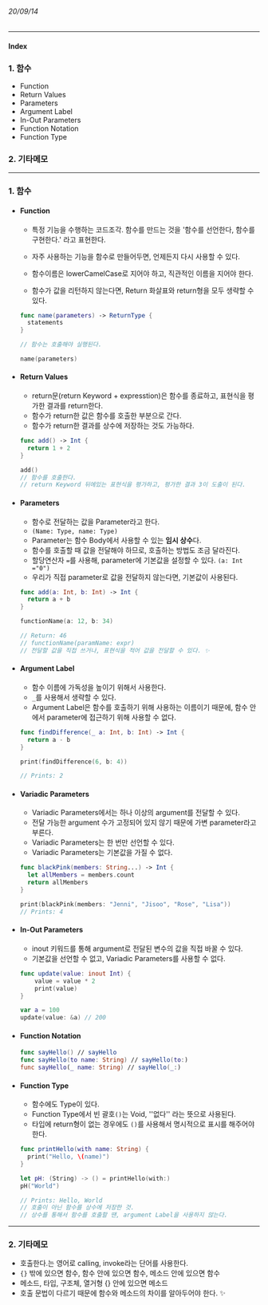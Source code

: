 ###### 20/09/14

------



#### Index

### **1.  함수**

-  Function
-  Return Values
-  Parameters
-  Argument Label
-  In-Out Parameters
-  Function Notation
-  Function Type



### **2.  기타메모**



------



### **1.  함수**

- #### Function

  - 특정 기능을 수행하는 코드조각. 함수를 만드는 것을 '함수를 선언한다, 함수를 구현한다.' 라고 표현한다.
  - 자주 사용하는 기능을 함수로 만들어두면, 언제든지 다시 사용할 수 있다.

  - 함수이름은 lowerCamelCase로 지어야 하고, 직관적인 이름을 지어야 한다.
  - 함수가 값을 리턴하지 않는다면, Return 화살표와 return형을 모두 생략할 수 있다.

  ```swift
  func name(parameters) -> ReturnType {
    statements
  }
  
  // 함수는 호출해야 실행된다.
  
  name(parameters)
  ```




- #### Return Values

  - return문(return Keyword + expresstion)은 함수를 종료하고, 표현식을 평가한 결과를 return한다.
  - 함수가 return한 값은 함수를 호출한 부분으로 간다.
  - 함수가 return한 결과를 상수에 저장하는 것도 가능하다.

  ```swift
  func add() -> Int {
  	return 1 + 2 
  }
  
  add()
  // 함수를 호출한다.
  // return Keyword 뒤에있는 표현식을 평가하고, 평가한 결과 3이 도출이 된다.
  ```




- #### Parameters

  - 함수로 전달하는 값을 Parameter라고 한다.
  - `(Name: Type, name: Type)`
  - Parameter는 함수 Body에서 사용할 수 있는 **임시 상수**다.
  - 함수를 호출할 때 값을 전달해야 하므로, 호출하는 방법도 조금 달라진다.
  - 할당연산자 `=`를 사용해, parameter에 기본값을 설정할 수 있다. `(a: Int ="0")`
  - 우리가 직접 parameter로 값을 전달하지 않는다면, 기본값이 사용된다.

  ```swift
  func add(a: Int, b: Int) -> Int {
  	return a + b
  }
  
  functionName(a: 12, b: 34)
  
  // Return: 46
  // functionName(paramName: expr)
  // 전달할 값을 직접 쓰거나, 표현식을 적어 값을 전달할 수 있다. ✨
  ```




- #### Argument Label

  - 함수 이름에 가독성을 높이기 위해서 사용한다.
  - `_`를 사용해서 생략할 수 있다.
  - Argument Label은 함수를 호출하기 위해 사용하는 이름이기 때문에, 함수 안에서 parameter에 접근하기 위해 사용할 수 없다.

  

  ```swift
  func findDifference(_ a: Int, b: Int) -> Int {
    return a - b
  }
  
  print(findDifference(6, b: 4))
  
  // Prints: 2
  ```



- #### Variadic Parameters

  - Variadic Parameters에서는 하나 이상의 argument를 전달할 수 있다.
  - 전달 가능한 argument 수가 고정되어 있지 않기 때문에 가변 parameter라고 부른다.
  - Variadic Parameters는 한 번만 선언할 수 있다.
  - Variadic Parameters는 기본값을 가질 수 없다.

  

  ```swift
  func blackPink(members: String...) -> Int {
    let allMembers = members.count
    return allMembers
  }
  
  print(blackPink(members: "Jenni", "Jisoo", "Rose", "Lisa"))
  // Prints: 4
  ```



- #### In-Out Parameters

  - inout 키워드를 통해 argument로 전달된 변수의 값을 직접 바꿀 수 있다.
  - 기본값을 선언할 수 없고, Variadic Parameters를 사용할 수 없다.

  

  ```swift
  func update(value: inout Int) {
      value = value * 2
      print(value)
  }
  
  var a = 100
  update(value: &a) // 200
  ```

  

- #### Function Notation

  ```swift
  func sayHello() // sayHello
  func sayHello(to name: String) // sayHello(to:)
  func sayHello(_ name: String) // sayHello(_:)
  ```

   

- #### Function Type

  - 함수에도 Type이 있다.
  - Function Type에서 빈 괄호`()`는 Void, ''없다'' 라는 뜻으로 사용된다.
  - 타입에 return형이 없는 경우에도 `()`를 사용해서 명시적으로 표시를 해주어야 한다.

  

  ```swift
  func printHello(with name: String) {
    print("Hello, \(name)")
  }
  
  let pH: (String) -> () = printHello(with:)
  pH("World")
  
  // Prints: Hello, World
  // 호출이 아닌 함수를 상수에 저장한 것.
  // 상수를 통해서 함수를 호출할 땐, argument Label을 사용하지 않는다.
  ```

  



------



### **2.  기타메모**

- 호출한다.는 영어로 calling, invoke라는 단어를 사용한다. 
- `{}` 밖에 있으면 함수, 함수 안에 있으면 함수, 메소드 안에 있으면 함수
- 메소드, 타입, 구조체, 열거형 {} 안에 있으면 메소드
- 호출 문법이 다르기 때문에 함수와 메소드의 차이를 알아두어야 한다. ✨
